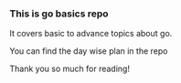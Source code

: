 ### This is go basics repo

It covers basic to advance topics about go.

You can find the day wise plan in the repo

Thank you so much for reading! 